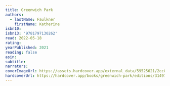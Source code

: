 ```yaml
---
title: Greenwich Park
authors:
  - lastName: Faulkner
    firstName: Katherine
isbn10:
isbn13: '9781797130262'
read: 2022-05-18
rating:
yearPublished: 2021
reading: false
asin:
subtitle:
narrators:
coverImageUrl: https://assets.hardcover.app/external_data/59525621/2cc0be2e2f6617ad3288552eb3f23c5331880f4d.jpeg
hardcoverUrl: https://hardcover.app/books/greenwich-park/editions/31497055
---
```

